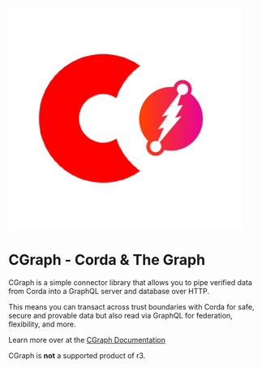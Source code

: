 ![alt text](docs/resources/images/cgraph.png)

# CGraph - Corda & The Graph

CGraph is a simple connector library that allows you to pipe verified data from Corda into a GraphQL server and database over HTTP.

This means you can transact across trust boundaries with Corda for safe, secure and provable data but also read via GraphQL for federation, flexibility, and more.
 
Learn more over at the [CGraph Documentation](https://mcevoyinit.github.io/cgraph)

CGraph is **not** a supported product of r3. 
    

